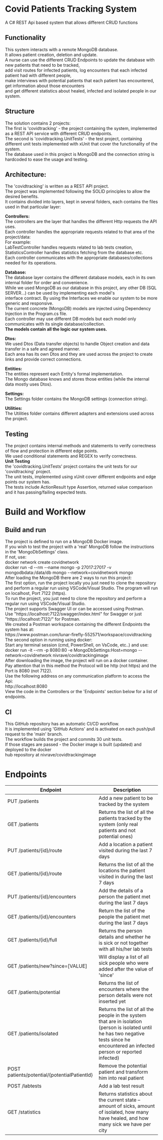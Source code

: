 <h1>Covid Patients Tracking System</h1>
A C# REST Api based system that allows different CRUD functions

<h2>Functionality</h2>
This system interacts with a remote MongoDB database.</br>
It allows patient creation, deletion and update.</br>
A nurse can use the different CRUD Endpoints to update the database with new patients that need to be tracked, </br>
add visit routes for infected patients, log encounters that each infected patient had with different people, </br>
make interviews with potential patients that each patient has encountered, get information about those encounters</br>
and get different statistics about healed, infected and isolated people in our system.</br>

<h2>Structure</h2>
The solution contains 2 projects:</br>
The first is 'covidtracking' - the project containing the system, implemented as a REST API service with different CRUD endpoints.</br>
The second is 'covidtracking.UnitTests' - the test project, containing different unit tests implemented with xUnit that cover the functionality of the system.</br>
The database used in this project is MongoDB and the connection string is hardcoded to ease the usage and testing.</br>

<h2>Architecture:</h2>
The 'covidtracking' is written as a REST API project.</br>
The project was implemented following the SOLID principles to allow the desired benefits.</br>
It contains divided into layers, kept in several folders, each contains the files used in that particular layer:</br>

<b>Controllers:</b></br>
The controllers are the layer that handles the different Http requests the API uses.</br>
Each controller handles the appropriate requests related to that area of the project/data:</br>
For example:</br>
LabTestController handles requests related to lab tests creation,</br>
StatisticsController handles statistics fetching from the database etc.</br>
Each controller communicates with the appropriate databases/collections needed for its operations.</br>

<b>Database:</b></br>
The database layer contains the different database models, each in its own internal folder for order and convenience.</br>
While we used MongoDB as our database in this project, any other DB (SQL SERVER...) can be used by implementing each model's</br>
interface contract. By using the Interfaces we enable our system to be more generic and responsive.</br>
The current concrete (MongoDB) models are injected using Dependency Injection in the Program.cs file.</br>
Each controller may use different DB models but each model only communicates with its single database/collection.</br>
<b>The models contain all the logic our system uses.</b>

<b>Dtos:</b></br>
We used Dtos (Data transfer objects) to handle Object creation and data transfer in a safe and agreed manner.</br>
Each area has its own Dtos and they are used across the project to create links and provide correct connections.</br>

<b>Entities:</b></br>
The entities represent each Entity's formal implementation.</br>
The Mongo database knows and stores those entities (while the internal data mostly uses Dtos).</br>

<b>Settings:</b></br>
The Settings folder contains the MongoDB settings (connection string).</br>

<b>Utilities:</b></br>
The Utilities folder contains different adapters and extensions used across the project.</br>

<h2>Testing</h2>
The project contains internal methods and statements to verify correctness of flow and protection in different edge points.</br>
We used conditional statements and REGEX to verify correctness.</br>
<b>Unit Testing</b></br>
the 'covidtracking.UnitTests' project contains the unit tests for our 'covidtracking' project.</br>
The unit tests, implemented using xUnit cover different endpoints and edge points our system has.</br>
The tests include ActionResult type Assertion, returned value comparison and it has passing/failing expected tests.</br>

<h1>Build and Workflow</h1>
<h2>Build and run</h2>
The project is defined to run on a MongoDB Docker image.</br>
If you wish to test the project with a 'real' MongoDB follow the instructions in the 'MongoDbSettings' class.</br>
If not, use:</br>
docker network create covidnetwork</br>
docker run -d --rm --name mongo -p 27017:27017 -v mongodbdata:/data/db mongo --network=covidnetwork mongo</br>
After loading the MongoDB there are 2 ways to run this project:</br>
The first option, run the project locally you just need to clone the repository and perform a regular run using VSCode/Visual Studio. The program will run on localhost, Port 7122 (https).</br>
To run the project, you just need to clone the repository and perform a regular run using VSCode/Visual Studio.</br>
The project supports Swagger UI or can be accessed using Postman.</br>
Use "https://localhost:7122/swagger/index.html" for Swagger or just "https://localhost:7122/" for Postman.</br>
We created a Postman workspace containing the different Endpoints the system has at:</br>
https://www.postman.com/lunar-firefly-552571/workspace/covidtracking</br>
The second option in running using docker:</br>
Start any terminal session (cmd, PowerShell, on VsCode, etc..) and use:</br>
docker run -it --rm -p 8080:80 -e MongoDbSettings:Host=mongo --network=covidnetwork  nivrave/covidtrackingimage</br>
After downloading the image, the project will run on a docker container.</br>
Pay attention that in this method the Protocol will be http (not https) and the Port is 8080 (not 7122).</br>
Use the following address on any communication platform to access the Api:</br>
http://localhost:8080</br>
View the code in the Controllers or the 'Endpoints' section below for a list of endpoints.</br>


<h2>CI</h2>
This GitHub repository has an automatic CI/CD workflow.</br>
It is implemented using 'GitHub Actions' and is activated on each push/pull request to the 'main' branch.</br>
The workflow builds the project and commits 30 unit tests.</br>
If those stages are passed - the Docker image is built (updated) and deployed to the docker</br>
hub repository at nivrave/covidtrackingimage</br>

<h1>Endpoints</h1>

| Endpoint                                     | Description                                                                                                                                                                              |
|----------------------------------------------|------------------------------------------------------------------------------------------------------------------------------------------------------------------------------------------|
| PUT /patients                                | Add a new patient to be tracked by the system                                                                                                                                            |
| GET /patients                                | Returns the list of all the patients tracked by the system (only real patients and not potential ones)                                                                                   |
| PUT /patients/{id}/route                     | Add a location a patient visited during the last 7 days                                                                                                                                  |
| GET /patients/{id}/route                     | Returns the list of all the locations the patient visited in during the last 7 days                                                                                                      |
| PUT /patients/{id}/encounters                | Add the details of a person the patient met during the last 7 days                                                                                                                       |
| GET /patients/{id}/encounters                | Return the list of the people the patient met during the last 7 days                                                                                                                     |
| GET /patients/{id}/full                      | Returns the person details and whether he is sick or not together with all his/her lab tests                                                                                             |
| GET /patients/new?since=[VALUE]              | Will display a list of all sick people who were added after the value of 'since'                                                                                                         |
| GET /patients/potential                      | Returns the list of encounters where the person details were not inserted yet                                                                                                            |
| GET /patients/isolated                       | Returns the list of all the people in the system that are in isolation (person is isolated until he has two negative tests since he encountered an infected person or reported infected) |
| POST patients/potential/{potentialPatientId} | Remove the potential patient and transform him into real patient                                                                                                                         |
| POST /labtests                               | Add a lab test result                                                                                                                                                                    |
| GET /statistics                              | Returns statistics about the current state – amount of sicks, amount of isolated, how many have healed, and how many sick we have per city                                               |
